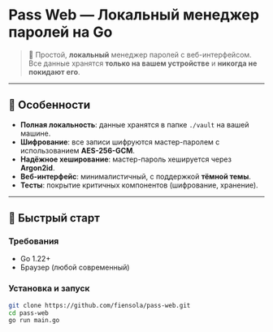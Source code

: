 # Pass Web — Локальный менеджер паролей на Go

> 🔐 Простой, **локальный** менеджер паролей с веб-интерфейсом.  
> Все данные хранятся **только на вашем устройстве** и **никогда не покидают его**.

---

## 🌟 Особенности

- **Полная локальность**: данные хранятся в папке `./vault` на вашей машине.
- **Шифрование**: все записи шифруются мастер-паролем с использованием **AES-256-GCM**.
- **Надёжное хеширование**: мастер-пароль хешируется через **Argon2id**.
- **Веб-интерфейс**: минималистичный, с поддержкой **тёмной темы**.
- **Тесты**: покрытие критичных компонентов (шифрование, хранение).

---

## 🚀 Быстрый старт

### Требования
- Go 1.22+
- Браузер (любой современный)

### Установка и запуск

```bash
git clone https://github.com/fiensola/pass-web.git
cd pass-web
go run main.go